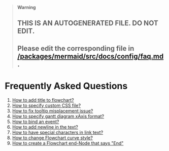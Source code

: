 > **Warning**
>
> ## THIS IS AN AUTOGENERATED FILE. DO NOT EDIT.
>
> ## Please edit the corresponding file in [/packages/mermaid/src/docs/config/faq.md](../../packages/mermaid/src/docs/config/faq.md).

# Frequently Asked Questions

1.  [How to add title to flowchart?](https://github.com/knsv/mermaid/issues/556#issuecomment-363182217)
2.  [How to specify custom CSS file?](https://github.com/mermaidjs/mermaid.cli/pull/24#issuecomment-373402785)
3.  [How to fix tooltip misplacement issue?](https://github.com/knsv/mermaid/issues/542#issuecomment-3343564621)
4.  [How to specify gantt diagram xAxis format?](https://github.com/knsv/mermaid/issues/269#issuecomment-373229136)
5.  [How to bind an event?](https://github.com/knsv/mermaid/issues/372)
6.  [How to add newline in the text?](https://github.com/knsv/mermaid/issues/384#issuecomment-281339381)
7.  [How to have special characters in link text?](https://github.com/knsv/mermaid/issues/407#issuecomment-329944735)
8.  [How to change Flowchart curve style?](https://github.com/knsv/mermaid/issues/580#issuecomment-373929046)
9.  [How to create a Flowchart end-Node that says "End"](https://github.com/mermaid-js/mermaid/issues/1444#issuecomment-639528897)
